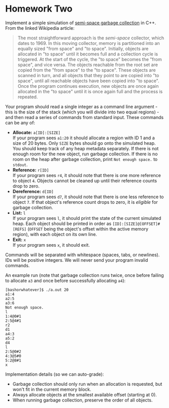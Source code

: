 # Homework Two

Implement a simple simulation of [semi-space garbage collection][1] in C++. From
the linked Wikipedia article:

>  The most straightforward approach is the _semi-space_ collector,  which dates
to 1969.  In this moving collector,  memory is partitioned into an equally sized
"from space"  and  "to space".  Initially,  objects are  allocated in "to space"
until it becomes full  and a collection cycle is triggered.  At the start of the
cycle, the  "to space"  becomes the  "from space",  and vice versa.  The objects
reachable from the root set are copied from  the "from space" to the "to space".
These objects are scanned in turn, and all objects that they point to are copied
into  "to space",  until all reachable objects have been copied into "to space".
Once the program continues  execution,  new objects are once again  allocated in
the "to space" until it is once again full and the process is repeated.

Your program  should read a single integer  as a command line argument - this is
the size of the stack  (which you will divide into two equal regions) - and then
read a series of commands from standard input.  These commands can be any of:

 - **Allocate:** `a[ID]:[SIZE]`  
   If your program sees `a1:20` it should allocate a region with ID 1 and a size
   of 20 bytes.  Only `SIZE` bytes should go onto the simulated heap. You should
   keep track of any heap  metadata separately.  If there is not enough room for
   the new object, run garbage collection. If there is no room on the heap after
   garbage collection, print `Not enough space.` to `stdout`.
 - **Reference:** `r[ID]`  
   If your program sees `r4`, it should note that there is one more reference to
   object `4`. Objects cannot be cleaned up until their reference counts drop to
   zero.
 - **Dereference:** `d[ID]`  
   If your program sees `d7`, it should note that there is one less reference to
   object `7`.  If that object's reference count drops to zero, it is _eligible_
   for garbage collection.
 - **List:** `l`  
   If your program sees `l`,  it should print the state of the current simulated
   heap. Each object should be printed in order as `[ID]:[SIZE]@[OFFSET]#[REFS]`
   (`OFFSET`  being the object's offset  within the active memory region),  with
   each object on its own line.
 - **Exit:** `x`  
   If your program sees `x`, it should exit.

Commands will be separated with whitespace (spaces, tabs, or newlines). IDs will
be positive integers.  We will never send your program invalid commands.

An example run (note that garbage collection runs twice,  once before failing to
allocate `a3` and once before successfully allocating `a4`):

```
[bashorwhatever]$ ./a.out 20
a1:4
a2:5
a3:6
Not enough space.
l
1:4@0#1
2:5@4#1
r2
d1
a4:3
a5:2
d4
l
2:5@0#2
4:3@5#0
5:2@8#1
x
```

Implementation details (so we can auto-grade):
 - Garbage collection should only run when an allocation is requested, but won't
   fit in the current memory block.
 - Always allocate objects at the smallest available offset (starting at 0).
 - When running garbage collection, preserve the order of all objects.

[1]: https://en.wikipedia.org/wiki/Tracing_garbage_collection#Copying_vs._mark-and-sweep_vs._mark-and-don.27t-sweep
